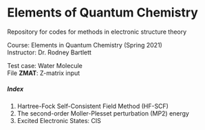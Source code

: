 # Elements of Quantum Chemistry

Repository for codes for methods in electronic structure theory

Course: Elements in Quantum Chemistry (Spring 2021)  
Instructor: Dr. Rodney Bartlett


Test case: Water Molecule   
File **ZMAT**: Z-matrix input

##### Index

1. Hartree-Fock Self-Consistent Field Method (HF-SCF)    
2. The second-order Moller-Plesset perturbation (MP2) energy   
3. Excited Electronic States: CIS     

